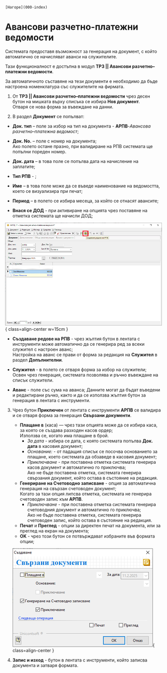 ```{only} html
[Нагоре](000-index)
```

# Авансови разчетно-платежни ведомости

Системата предоставя възможност за генерация на документ, с който автоматично се начисляват аванси на служителите. 

Тази функционалност е достъпна в модул **ТРЗ || Авансови разчетно–платежни ведомости**.  

За автоматичното съставяне на тези документи е необходимо да бъде настроена номенклатура със служителите на фирмата.  

1) От **ТРЗ || Авансови разчетно–платежни ведомости** чрез десен бутон на мишката върху списъка се избира **Нов документ**.  
Отваря се нова форма за въвеждане на данни.  

2) В раздел **Документ** се попълват:  

 - **Док. тип** – поле за избор на тип на документа - **АРПВ**-*Авансова разчетно–платежна ведомост*;  

 - **Док. No.** – поле с номер на документа;  
 Ако полето остане празно, при валидиране на РПВ системата ще попълни пореден номер.  

 - **Док. дата** – в това поле се попълва дата на начисление на заплатите; 

 - **Тип РПВ** - ;  

 - **Име** – в това поле може да се въведе наименование на ведомостта, което се визуализира при печат;  

 - **Период** – в полето се избира месеца, за който се отнасят авансите;  

 - **Внася се ДОД** - при активиране на опцията чрез поставяне на отметка системата ще начисли ДОД;  

 ![](901-adv-payroll-documents1.png){ class=align-center w=15cm }

 - **Създаване редове на РПВ** - чрез жълтия бутон в лентата с инструменти може автоматично да се генерира ред за всеки служител с настроен аванс;  
 Настройка на аванс се прави от форма за редакция на **Служител** в раздел **Допълнителни**.  

 - **Служител** - в полето се отваря форма за избор на служители;  
 Освен чрез генерация, системата позволява и ръчно въвеждане на списък служители.  

 - **Аванс** - поле със сума на аванса; 
 Данните могат да бъдат въведени и редактирани ръчко, както и да се използва жълтия бутон за генерация в лентата с инструменти.  

3) Чрез бутон **Приключен** от лентата с инструменти **АРПВ** се валидира и се отваря форма за генерация **Свързани документи**.  
    - **Плащане в** (каса) — чрез тази опцията може да се избира каса, за която се създава разходен касов ордер;  
    Използва се, когато има плащане в брой.    
        - *За дата* - избира се дата, с която системата попълва **Док. дата** в касовия документ; 
        - *Основание:* - от падащия списък се посочва основанието за плащане, което системата да обзаведе в касовия документ;
        - *Приключване* - при поставена отметка системата генерира касов документ и автоматично го приключва;  
        Ако не бъде поставена отметка, системата генерира свързания документ, който остава в състояние на редакция.  
    - **Генериране на Счетоводно записване** - опция за автоматична генерация на свързан счетоводен документ;  
    Когато за тази опция липсва отметка, системата не генерира счетоводен запис към **АРПВ**.  
        - *Приключване* - при поставена отметка системата генерира счетоводния документ и автоматично го приключва;  
        Ако не бъде поставена отметка, системата генерира счетоводен запис, който остава в състояние на редакция. 
    - **Печат** и **Преглед** - опции за директен печат на документа, или за преглед на екран на документа;     
    - **OK** - чрез този бутон се потвърждават избраните във формата опции;  

     ![](901-adv-payroll-documents2.png){ class=align-center }

4) **Запис и изход** - бутон в лентата с инструменти, който записва документа и затваря формата.  